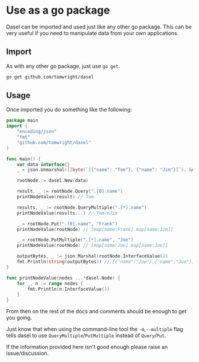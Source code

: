 # Use as a go package

Dasel can be imported and used just like any other go package. This can be very useful if you need to manipulate data from your own applications.

## Import

As with any other go package, just use `go get`.

```bash
go get github.com/tomwright/dasel
```

## Usage

Once imported you do something like the following:

```go
package main
import (
    "encoding/json"
    "fmt"
    "github.com/tomwright/dasel"
)

func main() {
    var data interface{}
    _ = json.Unmarshal([]byte(`[{"name": "Tom"}, {"name": "Jim"}]`), &data)

    rootNode := dasel.New(data)

    result, _ := rootNode.Query(".[0].name")
    printNodeValue(result) // Tom

    results, _ := rootNode.QueryMultiple(".[*].name")
    printNodeValue(results...) // Tom\nJim

    _ = rootNode.Put(".[0].name", "Frank")
    printNodeValue(rootNode) // [map[name:Frank] map[name:Jim]]

    _ = rootNode.PutMultiple(".[*].name", "Joe")
    printNodeValue(rootNode) // [map[name:Joe] map[name:Joe]]

    outputBytes, _ := json.Marshal(rootNode.InterfaceValue())
    fmt.Println(string(outputBytes)) // [{"name":"Joe"},{"name":"Joe"}]
}

func printNodeValue(nodes ...*dasel.Node) {
    for _, n := range nodes {
        fmt.Println(n.InterfaceValue())
    }
}
```

From then on the rest of the docs and comments should be enough to get you going.

Just know that when using the command-line tool the `-m`,`--multiple` flag tells dasel to use `QueryMultiple`/`PutMultiple` instead of `Query`/`Put`.

If the information provided here isn't good enough please raise an issue/discussion.

